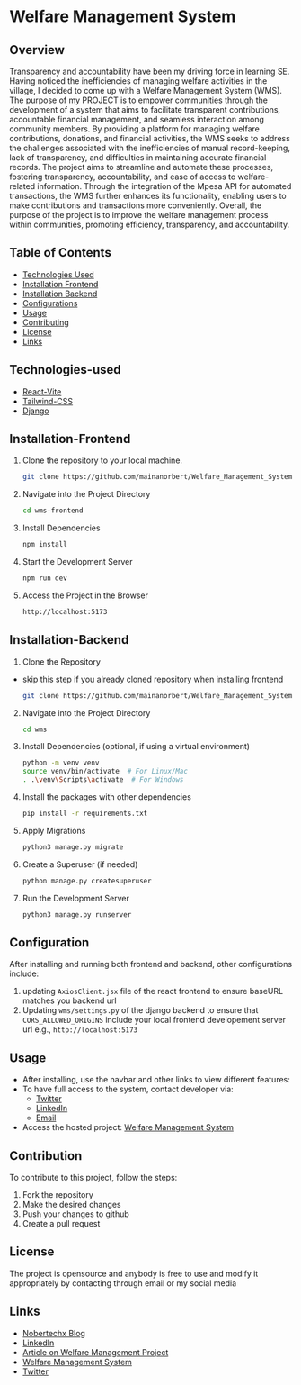 # Welfare Management System

## Overview
Transparency and accountability have been my driving force in learning SE. Having noticed the inefficiencies of managing welfare activities in the village, I decided to come up with a Welfare Management System (WMS). The purpose of my PROJECT is to empower communities through the development of a system that aims to facilitate transparent contributions, accountable financial management, and seamless interaction among community members. By providing a platform for managing welfare contributions, donations, and financial activities, the WMS seeks to address the challenges associated with the inefficiencies of manual record-keeping, lack of transparency, and difficulties in maintaining accurate financial records. The project aims to streamline and automate these processes, fostering transparency, accountability, and ease of access to welfare-related information. Through the integration of the Mpesa API for automated transactions, the WMS further enhances its functionality, enabling users to make contributions and transactions more conveniently. Overall, the purpose of the project is to improve the welfare management process within communities, promoting efficiency, transparency, and accountability.
## Table of Contents

- [Technologies Used](#Technologies-Used)
- [Installation Frontend](#Installation-Frontend)
- [Installation Backend](#Installation-Backend)
- [Configurations](#Configurations)
- [Usage](#usage)
- [Contributing](#Contribution)
- [License](#License)
- [Links](#Lore)

## Technologies-used
- [React-Vite](https://vitejs.dev/guide/#scaffolding-your-first-vite-project)
- [Tailwind-CSS](https://tailwindcss.com/docs/guides/create-react-app)
- [Django](https://docs.djangoproject.com/en/5.0/topics/install/)

## Installation-Frontend
1. Clone the repository to your local machine.
   ```sh
   git clone https://github.com/mainanorbert/Welfare_Management_System.git
2. Navigate into the Project Directory
   ```sh
   cd wms-frontend
3. Install Dependencies
   ```sh
   npm install
4. Start the Development Server
   ```sh
   npm run dev
5. Access the Project in the Browser
   ```sh
   http://localhost:5173

## Installation-Backend
1. Clone the Repository
- skip this step if you already cloned repository when installing frontend
   ```sh
   git clone https://github.com/mainanorbert/Welfare_Management_System.git
2. Navigate into the Project Directory
   ```sh
   cd wms
3. Install Dependencies (optional, if using a virtual environment)
   ```sh
   python -m venv venv
   source venv/bin/activate  # For Linux/Mac
   . .\venv\Scripts\activate  # For Windows
4. Install the packages with other dependencies
   ```sh
   pip install -r requirements.txt
5. Apply Migrations
   ```sh
   python3 manage.py migrate
6. Create a Superuser (if needed)
   ```sh
   python manage.py createsuperuser
7. Run the Development Server
   ```sh
   python3 manage.py runserver

## Configuration
After installing and running both frontend and backend, other configurations include:
1. updating `AxiosClient.jsx` file of the react frontend to ensure baseURL matches you backend url
2. Updating `wms/settings.py` of the django backend to ensure that `CORS_ALLOWED_ORIGINS` include your local frontend developement server url e.g., `http://localhost:5173`
   
 

## Usage
- After installing, use the navbar and other links to view different features:
- To have full access to the system, contact developer via:
	- [Twitter](https://twitter.com/mainanorbert2)
	- [LinkedIn](https://www.linkedin.com/in/norbert-osiemo-0256a4144/)
	- [Email](https://mail.google.com/mail/u/0/#inbox)
- Access the hosted project: [Welfare Management System](http://nobertechx.tech/)
## Contribution
To contribute to this project, follow the steps:
1. Fork the repository
2. Make the desired changes
3. Push your changes to github
4. Create a pull request
## License
The project is opensource and anybody is free to use and modify it appropriately by contacting through email or my social media
## Links
- [Nobertechx Blog](https://www.nobertechx.xyz/)
- [LinkedIn](https://www.linkedin.com/in/norbert-osiemo-0256a4144/)
 - [Article on Welfare Management Project](https://gist.github.com/mainanorbert/e7ff15c322f1c2bfa6d6a957750f81b5)
 - [Welfare Management System](https://wms.nobertechx.xyz/)
 - [Twitter](https://twitter.com/mainanorbert2)
